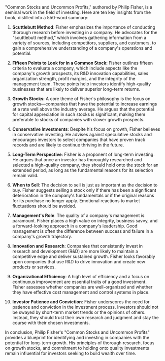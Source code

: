 "Common Stocks and Uncommon Profits," authored by Philip Fisher, is a seminal work in the field of investing. Here are ten key insights from the book, distilled into a 550-word summary:

1. **Scuttlebutt Method**: Fisher emphasizes the importance of conducting thorough research before investing in a company. He advocates for the "scuttlebutt method," which involves gathering information from a variety of sources, including competitors, suppliers, and customers, to gain a comprehensive understanding of a company's operations and potential.

2. **Fifteen Points to Look for in a Common Stock**: Fisher outlines fifteen criteria to evaluate a company, which include aspects like the company's growth prospects, its R&D innovation capabilities, sales organization strength, profit margins, and the integrity of the management team. These points help investors identify high-quality businesses that are likely to deliver superior long-term returns.

3. **Growth Stocks**: A core theme of Fisher's philosophy is the focus on growth stocks—companies that have the potential to increase earnings at a rate well above the industry average. He argues that the potential for capital appreciation in such stocks is significant, making them preferable to stocks of companies with slower growth prospects.

4. **Conservative Investments**: Despite his focus on growth, Fisher believes in conservative investing. He advises against speculative stocks and encourages investors to select companies that have proven track records and are likely to continue thriving in the future.

5. **Long-Term Perspective**: Fisher is a proponent of long-term investing. He argues that once an investor has thoroughly researched and selected a high-quality company, they should hold onto the stock for an extended period, as long as the fundamental reasons for its selection remain valid.

6. **When to Sell**: The decision to sell is just as important as the decision to buy. Fisher suggests selling a stock only if there has been a significant deterioration in the company's fundamentals or if the original reasons for its purchase no longer apply. Emotional reactions to market fluctuations should be avoided.

7. **Management's Role**: The quality of a company's management is paramount. Fisher places a high value on integrity, business savvy, and a forward-looking approach in a company's leadership. Good management is often the difference between success and failure in a company's growth trajectory.

8. **Innovation and Research**: Companies that consistently invest in research and development (R&D) are more likely to maintain a competitive edge and deliver sustained growth. Fisher looks favorably upon companies that use R&D to drive innovation and create new products or services.

9. **Organizational Efficiency**: A high level of efficiency and a focus on continuous improvement are essential traits of a good investment. Fisher assesses whether companies are well-organized and whether they have effective cost management and control systems in place.

10. **Investor Patience and Conviction**: Fisher underscores the need for patience and conviction in the investment process. Investors should not be swayed by short-term market trends or the opinions of others. Instead, they should trust their own research and judgment and stay the course with their chosen investments.

In conclusion, Philip Fisher's "Common Stocks and Uncommon Profits" provides a blueprint for identifying and investing in companies with the potential for long-term growth. His principles of thorough research, focus on growth stocks, and commitment to holding onto quality investments remain influential for investors seeking to build wealth over time.